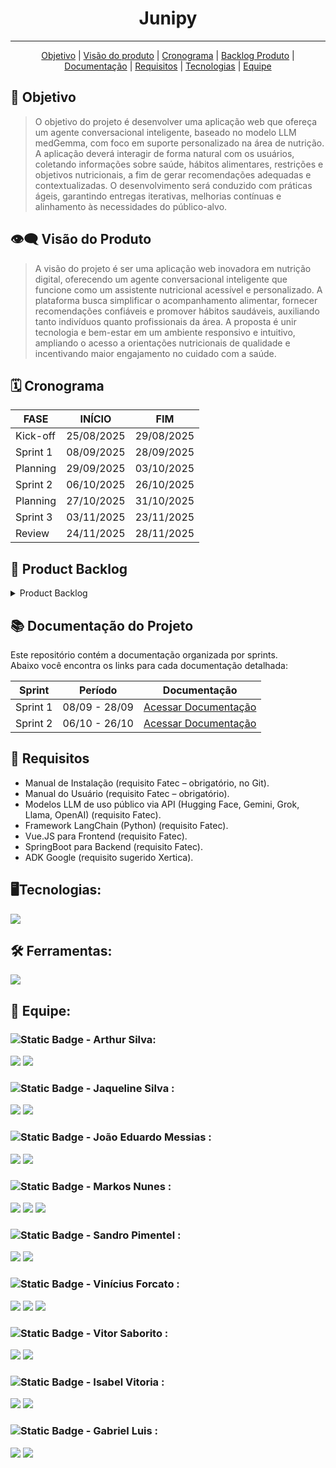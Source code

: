 <h1 align="center">Junipy </h1>
   <!-- 
   <p align="center">
   <image alt="header-main" src=""/>
   </p>   
   -->
<hr>

  <p align="center">
     <a href ="#objetivo">Objetivo</a>  |
     <a href ="#visão-do-produto">Visão do produto</a>  |
     <a href ="#cronograma">Cronograma</a>  |
     <a href ="#backlog--produto">Backlog Produto</a>  |
     <a href ="#documentacao">Documentação</a>  |
     <a href ="#requisitos">Requisitos</a>  |
     <a href ="#tecnologias">Tecnologias</a>  |
     <!--
     <a href ="#como-usar">Como usar</a>   |
     -->
     <a href ="#equipe">Equipe</a>
   </p>


<span id="objetivo">
   
## :dart: Objetivo 
<blockquote>
O objetivo do projeto é desenvolver uma aplicação web que ofereça um agente conversacional inteligente, baseado no modelo LLM medGemma, com foco em suporte personalizado na área de nutrição. A aplicação deverá interagir de forma natural com os usuários, coletando informações sobre saúde, hábitos alimentares, restrições e objetivos nutricionais, a fim de gerar recomendações adequadas e contextualizadas. O desenvolvimento será conduzido com práticas ágeis, garantindo entregas iterativas, melhorias contínuas e alinhamento às necessidades do público-alvo.
</blockquote>

<span id="visão-do-produto">
   
## :eye_speech_bubble: Visão do Produto   
<blockquote>   
A visão do projeto é ser uma aplicação web inovadora em nutrição digital, oferecendo um agente conversacional inteligente que funcione como um assistente nutricional acessível e personalizado. A plataforma busca simplificar o acompanhamento alimentar, fornecer recomendações confiáveis e promover hábitos saudáveis, auxiliando tanto indivíduos quanto profissionais da área. A proposta é unir tecnologia e bem-estar em um ambiente responsivo e intuitivo, ampliando o acesso a orientações nutricionais de qualidade e incentivando maior engajamento no cuidado com a saúde.
</blockquote>

<span id="cronograma">  
   
## :spiral_calendar: Cronograma  
| FASE | INÍCIO | FIM |
| --- | --- | --- |
| Kick-off | 25/08/2025 | 29/08/2025 |
| Sprint 1 | 08/09/2025 | 28/09/2025 |
| Planning | 29/09/2025 | 03/10/2025 |
| Sprint 2 | 06/10/2025 | 26/10/2025 |
| Planning | 27/10/2025 | 31/10/2025 |
| Sprint 3 | 03/11/2025 | 23/11/2025 |
| Review   | 24/11/2025 | 28/11/2025 |

<span id="backlog--produto">
   
## :pushpin: Product Backlog

<details>
 <summary>Product Backlog</summary>
   
| ID     | Prioridade | Descrição                                                                                                                                                                                                                                                                       | Pontos | Sprint   |
|--------|------------|-----------------------------------------------------------------------------------------------------------------------------------------------------------------------------------------------------------------------------------------------------------------------------------|--------|----------|
| US-01  | Alta       | Como paciente, quero receber recomendações de dieta geradas pela IA com base no meu perfil, para que eu tenha planos personalizados que se encaixem na minha rotina e estilo de vida.                                                                                              | 9      | Sprint 1 |
| US-02  | Alta       | Como administrador, quero visualizar a lista completa de pacientes cadastrados na plataforma, incluindo nome, e-mail e data de registro, para que eu possa gerenciar contas, promovê-las a administradores ou nutricionistas e excluir contas quando necessário.                     | 2      | Sprint 1 |
| US-03  | Baixa      | Como paciente, quero visualizar a composição nutricional detalhada de cada refeição sugerida, para que eu possa tomar decisões informadas sobre o que consumir.                                                                                                                    | 6      | Sprint 1 |
| US-04  | Alta       | Como paciente, quero selecionar entre diferentes agentes de IA especializados em Análise Nutricional e Recomendação de Dieta, onde cada agente utiliza diferentes bases de dados nutricionais, para receber respostas direcionadas e adequadas ao meu contexto. | 8      | Sprint 2 |
| US-05  | Alta       | Como paciente, quero que a IA mantenha o contexto das minhas conversas anteriores, para que eu não precise repetir informações sempre que interajo com o chat.                                                                                                                     | 8      | Sprint 2 |
| US-06  | Média      | Como paciente, quero visualizar, editar ou solicitar novas versões das minhas dietas semanais, para que eu tenha controle total sobre meu plano alimentar e possa ajustá-lo caso não esteja satisfeito ou prefira outras opções.                                                    | 5      | Sprint 2 |
| US-07  | Média      | Como paciente, quero poder enviar as dietas geradas pela IA para um nutricionista, para garantir que meu plano alimentar seja seguro, adequado às minhas necessidades.                                                                                                              | 5      | Sprint 2 |
| US-08  | Baixa      | Como paciente, quero que a IA acompanhe minha evolução e ajuste automaticamente meus objetivos nutricionais, para que eu continue motivado e receba recomendações cada vez mais personalizadas e adequadas à minha rotina.                                                           | 8      | Sprint 2 |
| US-09  | Alta       | Como nutricionista, quero fornecer feedback sobre as respostas geradas pela IA, para garantir que as recomendações fornecidas aos pacientes sejam confiáveis, precisas e seguras.                                                                                                   | 8      | Sprint 3 |
| US-10  | Alta       | Como paciente, quero ter controle total sobre minhas informações pessoais, físicas, de saúde e preferências alimentares, para que eu decida o que a IA poderá usar na geração de recomendações.                                                                                     | 3      | Sprint 3 |
| US-11  | Baixa      | Como nutricionista, quero ter acesso às tabelas e referências nutricionais utilizadas pela IA e poder alterá-las quando necessário, para garantir que as informações fornecidas aos pacientes sejam corretas, confiáveis e atualizadas.                                              | 4      | Sprint 3 |
| US-12  | Média      | Como paciente, quero que a IA identifique automaticamente o agente mais adequado para responder minha dúvida, para que eu receba respostas precisas e relevantes mesmo sem saber de qual área da nutrição minha pergunta pertence.                                                   | 7      | Sprint 3 |
| US-13  | Média      | Como paciente, quero que a IA sugira alterações nos meus dados com base nas informações que compartilho (como mudanças de peso, atividade física ou hábitos), para que meus registros fiquem sempre atualizados.                                                                    | 4      | Sprint 3 |
| US-14  | Baixa      | Como paciente, quero que a IA sugira alterações nos meus dados com base nas informações que compartilho (como mudanças de peso, atividade física ou hábitos), para que meus registros fiquem sempre atualizados.                                                                    | 4      | Sprint 3 |


</details>

<span id="documentacao">
   
## 📚 Documentação do Projeto

<!--
<details>
 <summary>Documentação do Projeto</summary>
 -->
   
Este repositório contém a documentação organizada por sprints.  
Abaixo você encontra os links para cada documentação detalhada:

| Sprint | Período       | Documentação |
|--------|---------------|--------------|
| Sprint 1 | 08/09 - 28/09 | [Acessar Documentação](documentation/sprint1/sprint1doc.md) |
| Sprint 2 | 06/10 - 26/10 | [Acessar Documentação](documentation/sprint2/sprint2doc.md) |

<!--
## 🎥 Video Apresentação

<details>
 <summary>Sprints</summary>
## Sprint 1   
https://github.com/user-attachments/assets/
## Sprint 2
https://github.com/user-attachments/assets/
## Sprint 3
https://github.com/user-attachments/assets/
## Sprint 4
https://github.com/user-attachments/assets/
</details>
-->

   
<span id="requisitos">
   
## 🔎 Requisitos
  <ul>
   <li>Manual de Instalação (requisito Fatec – obrigatório, no Git).</li>
   <li>Manual do Usuário (requisito Fatec – obrigatório).</li>
   <li>Modelos LLM de uso público via API (Hugging Face, Gemini, Grok, Llama, OpenAI) (requisito Fatec).</li>
   <li>Framework LangChain (Python) (requisito Fatec).</li>
   <li>Vue.JS para Frontend (requisito Fatec).</li>
   <li>SpringBoot para Backend (requisito Fatec).</li>
   <li>ADK Google (requisito sugerido Xertica).</li>
</ul>
   
<span id="tecnologias">
   
## 🖥️Tecnologias:
   <a href="https://skillicons.dev">
    <img src="https://skillicons.dev/icons?i=python,fastapi,mysql,java,spring,mongodb,maven,docker,vue,vite,typescript,axios&perline=4">
   </a>
   
<span id="ferramentas">

## 🛠️ Ferramentas:
  <a href="https://skillicons.dev">
    <img src="https://skillicons.dev/icons?i=vscode,github,git&perline=4">
  </a>


<!--    
<span id="como-usar">

## Como utilizar

#### Backend
   * Criar um docker container para mongodb:
   ```
   docker run -d -p 27017:27017 --name junipymongo mongo:7
   ```
   * Rodar o projeto:
   ```
   mvn spring-boot:run
   ```
#### Frontend
-->

<span id="equipe">
   
## 👥 Equipe:

   ### ![Static Badge](https://img.shields.io/badge/Product_Owner-219ebc) - Arthur Silva: 
   [<img src="https://img.shields.io/badge/LinkedIn-0077B5?style=for-the-badge&logo=linkedin&logoColor=white">](https://br.linkedin.com/in/arthur-sousa-3287391b1)
   [<img src="https://img.shields.io/badge/GitHub-171515?style=for-the-badge&logo=github&logoColor=white">](https://github.com/Meowo2)

   ### ![Static Badge](https://img.shields.io/badge/Scrum_Master-red) - Jaqueline Silva : 
   [<img src="https://img.shields.io/badge/LinkedIn-0077B5?style=for-the-badge&logo=linkedin&logoColor=white">](
   https://www.linkedin.com/in/jaqueline-maria-fran%C3%A7a-veloso-silva/)
   [<img src="https://img.shields.io/badge/GitHub-171515?style=for-the-badge&logo=github&logoColor=white">](https://github.com/jaquemfvs)


   ### ![Static Badge](https://img.shields.io/badge/Dev_Team-brightgreen) - João Eduardo Messias : 
   [<img src="https://img.shields.io/badge/LinkedIn-0077B5?style=for-the-badge&logo=linkedin&logoColor=white">](https://www.linkedin.com/in/jo%C3%A3o-eduardo-messias-a3019125b/)
   [<img src="https://img.shields.io/badge/GitHub-171515?style=for-the-badge&logo=github&logoColor=white">](https://github.com/joao-eduardo17)


   ###  ![Static Badge](https://img.shields.io/badge/Dev_Team-brightgreen) - Markos Nunes : 
   [<img src="https://img.shields.io/badge/LinkedIn-0077B5?style=for-the-badge&logo=linkedin&logoColor=white">](https://linkedin.com/in/markos-vinícius-nunes-230448268)
   [<img src="https://img.shields.io/badge/GitHub-171515?style=for-the-badge&logo=github&logoColor=white">](https://github.com/MarkVN2)
   [<img src="https://img.shields.io/badge/Instagram-E4405F?style=for-the-badge&logo=instagram&logoColor=white">](https://www.instagram.com/markos_vn2)


   ### ![Static Badge](https://img.shields.io/badge/Dev_Team-brightgreen) - Sandro Pimentel : 
   [<img src="https://img.shields.io/badge/LinkedIn-0077B5?style=for-the-badge&logo=linkedin&logoColor=white">](https://www.linkedin.com/in/sandro-roberto-pimentel-junior-1287a3254/)
   [<img src="https://img.shields.io/badge/GitHub-171515?style=for-the-badge&logo=github&logoColor=white">](https://github.com/Sandro-Pimentel)
   

   ### ![Static Badge](https://img.shields.io/badge/Dev_Team-brightgreen) - Vinícius Forcato : 
   [<img src="https://img.shields.io/badge/LinkedIn-0077B5?style=for-the-badge&logo=linkedin&logoColor=white">](https://www.linkedin.com/in/vinícius-felipe-forcato-789462268)
   [<img src="https://img.shields.io/badge/GitHub-171515?style=for-the-badge&logo=github&logoColor=white">](https://github.com/nininhosam)
   [<img src="https://img.shields.io/badge/Instagram-E4405F?style=for-the-badge&logo=instagram&logoColor=white">](https://www.instagram.com/nao_sou_felps)

  
   ### ![Static Badge](https://img.shields.io/badge/Dev_Team-brightgreen) - Vitor Saborito : 
   [<img src="https://img.shields.io/badge/LinkedIn-0077B5?style=for-the-badge&logo=linkedin&logoColor=white">](https://br.linkedin.com/in/vitor-henrique-saborito-216219268)
   [<img src="https://img.shields.io/badge/GitHub-171515?style=for-the-badge&logo=github&logoColor=white">](https://github.com/VituuSaborito )


   ### ![Static Badge](https://img.shields.io/badge/Dev_Team-brightgreen) - Isabel Vitoria : 
   [<img src="https://img.shields.io/badge/LinkedIn-0077B5?style=for-the-badge&logo=linkedin&logoColor=white">](https://www.linkedin.com/in/isabel-reis-09806920b/)
   [<img src="https://img.shields.io/badge/GitHub-171515?style=for-the-badge&logo=github&logoColor=white">](https://github.com/IsabelRReis)


   ### ![Static Badge](https://img.shields.io/badge/Dev_Team-brightgreen) - Gabriel Luis : 
   [<img src="https://img.shields.io/badge/LinkedIn-0077B5?style=for-the-badge&logo=linkedin&logoColor=white">](https://www.linkedin.com/in/gabriel-luis-de-angelis/)
   [<img src="https://img.shields.io/badge/GitHub-171515?style=for-the-badge&logo=github&logoColor=white">](https://github.com/GabrAngelis)
